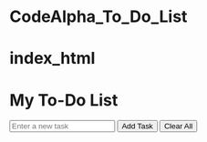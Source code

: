 # CodeAlpha_To_Do_List
# index_html
<!DOCTYPE html>
<html>
<head>
    <title>ToDo List</title>
</head>
<body>
    <h1>My To-Do List</h1>
    <input type="text" id="task" placeholder="Enter a new task">
    <button id="add">Add Task</button>
    <button id="clear">Clear All</button>
    <ul id="task-list"></ul>
</body>
</html>
